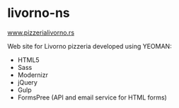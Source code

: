 # livorno-ns

www.pizzerialivorno.rs

Web site for Livorno pizzeria developed using YEOMAN:

- HTML5
- Sass
- Modernizr
- jQuery
- Gulp
- FormsPree (API and email service for HTML forms)
